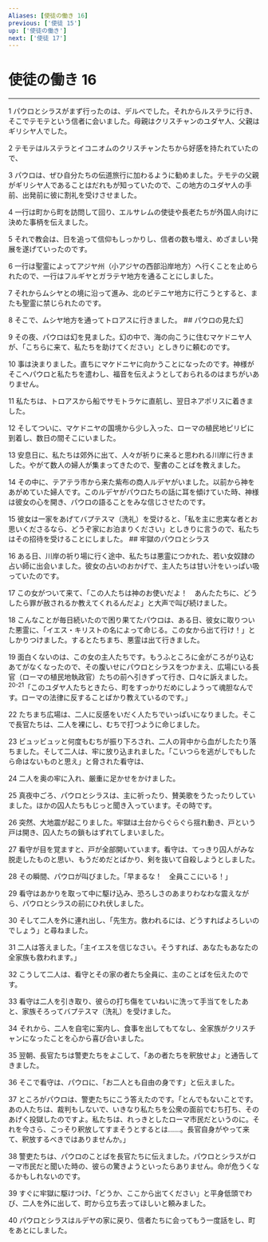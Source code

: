 ```yaml
---
Aliases: [使徒の働き 16]
previous: ['使徒 15']
up: ['使徒の働き']
next: ['使徒 17']
---
```

# 使徒の働き 16

***




1 
パウロとシラスがまず行ったのは、デルベでした。それからルステラに行き、そこでテモテという信者に会いました。母親はクリスチャンのユダヤ人、父親はギリシヤ人でした。 



2 
テモテはルステラとイコニオムのクリスチャンたちから好感を持たれていたので、 



3 
パウロは、ぜひ自分たちの伝道旅行に加わるように勧めました。テモテの父親がギリシヤ人であることはだれもが知っていたので、この地方のユダヤ人の手前、出発前に彼に割礼を受けさせました。 



4 
一行は町から町を訪問して回り、エルサレムの使徒や長老たちが外国人向けに決めた事柄を伝えました。 



5 
それで教会は、日を追って信仰もしっかりし、信者の数も増え、めざましい発展を遂げていったのです。 



6 
一行は聖霊によってアジヤ州（小アジヤの西部沿岸地方）へ行くことを止められたので、一行はフルギヤとガラテヤ地方を通ることにしました。 



7 
それからムシヤとの境に沿って進み、北のビテニヤ地方に行こうとすると、またも聖霊に禁じられたのです。 



8 
そこで、ムシヤ地方を通ってトロアスに行きました。 ## パウロの見た幻 



9 
その夜、パウロは幻を見ました。幻の中で、海の向こうに住むマケドニヤ人が、「こちらに来て、私たちを助けてください」としきりに頼むのです。 



10 
事は決まりました。直ちにマケドニヤに向かうことになったのです。神様がそこへパウロと私たちを遣わし、福音を伝えようとしておられるのはまちがいありません。 



11 
私たちは、トロアスから船でサモトラケに直航し、翌日ネアポリスに着きました。 



12 
そしてついに、マケドニヤの国境から少し入った、ローマの植民地ピリピに到着し、数日の間そこにいました。 



13 
安息日に、私たちは郊外に出て、人々が祈りに来ると思われる川岸に行きました。やがて数人の婦人が集まってきたので、聖書のことばを教えました。 



14 
その中に、テアテラ市から来た紫布の商人ルデヤがいました。以前から神をあがめていた婦人です。このルデヤがパウロたちの話に耳を傾けていた時、神様は彼女の心を開き、パウロの語ることをみな信じさせたのです。 



15 
彼女は一家をあげてバプテスマ（洗礼）を受けると、「私を主に忠実な者とお思いくださるなら、どうぞ家にお泊まりください」としきりに言うので、私たちはその招待を受けることにしました。 ## 牢獄のパウロとシラス 



16 
ある日、川岸の祈り場に行く途中、私たちは悪霊につかれた、若い女奴隷の占い師に出会いました。彼女の占いのおかげで、主人たちは甘い汁をいっぱい吸っていたのです。 



17 
この女がついて来て、「この人たちは神のお使いだよ！　あんたたちに、どうしたら罪が赦されるか教えてくれるんだよ」と大声で叫び続けました。 



18 
こんなことが毎日続いたので困り果てたパウロは、ある日、彼女に取りついた悪霊に、「イエス・キリストの名によって命じる。この女から出て行け！」としかりつけました。するとたちまち、悪霊は出て行きました。 



19 
面白くないのは、この女の主人たちです。もうふところに金がころがり込むあてがなくなったので、その腹いせにパウロとシラスをつかまえ、広場にいる長官（ローマの植民地執政官）たちの前へ引きずって行き、口々に訴えました。 <sup class="versenum">20-21</sup>「このユダヤ人たちときたら、町をすっかりだめにしようって魂胆なんです。ローマの法律に反することばかり教えているのです。」 



22 
たちまち広場は、二人に反感をいだく人たちでいっぱいになりました。そこで長官たちは、二人を裸にし、むちで打つように命じました。 



23 
ビュッビュッと何度もむちが振り下ろされ、二人の背中から血がしたたり落ちました。そして二人は、牢に放り込まれました。「こいつらを逃がしでもしたら命はないものと思え」と脅された看守は、 



24 
二人を奥の牢に入れ、厳重に足かせをかけました。 



25 
真夜中ごろ、パウロとシラスは、主に祈ったり、賛美歌をうたったりしていました。ほかの囚人たちもじっと聞き入っています。その時です。 



26 
突然、大地震が起こりました。牢獄は土台からぐらぐら揺れ動き、戸という戸は開き、囚人たちの鎖もはずれてしまいました。 



27 
看守が目を覚ますと、戸が全部開いています。看守は、てっきり囚人がみな脱走したものと思い、もうだめだとばかり、剣を抜いて自殺しようとしました。 



28 
その瞬間、パウロが叫びました。「早まるな！　全員ここにいる！」 



29 
看守はあかりを取って中に駆け込み、恐ろしさのあまりわなわな震えながら、パウロとシラスの前にひれ伏しました。 



30 
そして二人を外に連れ出し、「先生方。救われるには、どうすればよろしいのでしょう」と尋ねました。 



31 
二人は答えました。「主イエスを信じなさい。そうすれば、あなたもあなたの全家族も救われます。」 



32 
こうして二人は、看守とその家の者たち全員に、主のことばを伝えたのです。 



33 
看守は二人を引き取り、彼らの打ち傷をていねいに洗って手当てをしたあと、家族そろってバプテスマ（洗礼）を受けました。 



34 
それから、二人を自宅に案内し、食事を出してもてなし、全家族がクリスチャンになったことを心から喜び合いました。 



35 
翌朝、長官たちは警吏たちをよこして、「あの者たちを釈放せよ」と通告してきました。 



36 
そこで看守は、パウロに、「お二人とも自由の身です」と伝えました。 



37 
ところがパウロは、警吏たちにこう答えたのです。「とんでもないことです。あの人たちは、裁判もしないで、いきなり私たちを公衆の面前でむち打ち、そのあげく投獄したのですよ。私たちは、れっきとしたローマ市民だというのに。それを今さら、こっそり釈放してすまそうとするとは……。長官自身がやって来て、釈放するべきではありませんか。」 



38 
警吏たちは、パウロのことばを長官たちに伝えました。パウロとシラスがローマ市民だと聞いた時の、彼らの驚きようといったらありません。命が危うくなるかもしれないのです。 



39 
すぐに牢獄に駆けつけ、「どうか、ここから出てください」と平身低頭でわび、二人を外に出して、町から立ち去ってほしいと頼みました。 



40 
パウロとシラスはルデヤの家に戻り、信者たちに会ってもう一度話をし、町をあとにしました。
